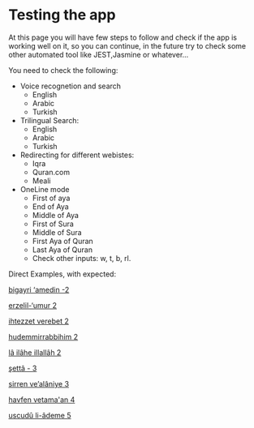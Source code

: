 # Testing the app 
At this page you will have few steps to follow and check if the app is working well on it, so you can continue, in the future try to check some other automated tool like JEST,Jasmine or whatever...   

You need to check the following:

* Voice recognetion and search
  * English 
  * Arabic 
  * Turkish
* Trilingual Search: 
  * English 
  * Arabic 
  * Turkish
* Redirecting for different webistes: 
  * Iqra 
  * Quran.com 
  * Meali
* OneLine mode
  * First of aya
  * End of Aya
  * Middle of Aya
  * First of Sura
  * Middle of Sura
  * First Aya of Quran
  * Last Aya of Quran
  * Check other inputs: 
w, t, b, rl.

Direct Examples, with expected:


<a href="/finder.html#w=بِغَيْرِ%20عَمَدٍ" target="finder">bigayri ‘amedin -2</a>

<a href="/finder.html#w=أَرْذَلِ%20ٱلْعُمُرِ" target="finder">erzelil-‘umur 2</a>

<a href="/finder.html#w=ٱهْتَزَّتْ%20وَرَبَتْ" target="finder">ihtezzet verebet 2</a>

<a href="/finder.html#w=هُدًى%20مِّن%20رَّبِّهِمْ" target="finder">hudemmirrabbihim 2</a>

<a href="/finder.html#w=لَآ%20إِلَٰهَ%20إِلَّا%20ٱللَّهُ" target="finder">lâ ilâhe illallâh 2</a>

<a href="/finder.html#w=شَتَّىٰ" target="finder">şettâ - 3</a> 

<a href="/finder.html#w=رَزَقْنَٰهُمْ%20سِرًّا%20وَعَلَانِيَةً" target="finder">sirren ve’alâniye 3</a>

<a href="/finder.html#w=خَوْفًا%20وَطَمَعًا" target="finder">havfen vetama'an 4</a>

<a href="/finder.html#w=ٱسْجُدُوا۟%20لِءَادَمَ" target="finder">uscudû li-âdeme 5</a>

